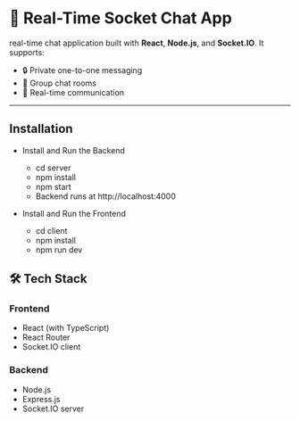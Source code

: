 # 💬 Real-Time Socket Chat App

real-time chat application built with **React**, **Node.js**, and **Socket.IO**. It supports:

- 🔒 Private one-to-one messaging
- 👥 Group chat rooms
- 🧩 Real-time communication

---
## Installation
- Install and Run the Backend
    - cd server
    - npm install
    - npm start
    - Backend runs at http://localhost:4000

- Install and Run the Frontend
  - cd client
  - npm install
  - npm run dev

## 🛠 Tech Stack

### Frontend
- React (with TypeScript)
- React Router
- Socket.IO client

### Backend
- Node.js
- Express.js
- Socket.IO server

